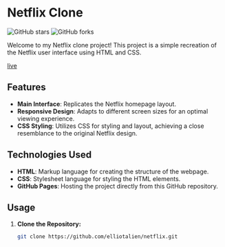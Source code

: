 # Netflix Clone

![GitHub stars](https://img.shields.io/github/stars/elliotalien/netflix?style=social)
![GitHub forks](https://img.shields.io/github/forks/elliotalien/netflix?style=social)

Welcome to my Netflix clone project! This project is a simple recreation of the Netflix user interface using HTML and CSS.

 [live](https://elliotalien.github.io/NetflixClone/)

## Features

- **Main Interface**: Replicates the Netflix homepage layout.
- **Responsive Design**: Adapts to different screen sizes for an optimal viewing experience.
- **CSS Styling**: Utilizes CSS for styling and layout, achieving a close resemblance to the original Netflix design.

## Technologies Used

- **HTML**: Markup language for creating the structure of the webpage.
- **CSS**: Stylesheet language for styling the HTML elements.
- **GitHub Pages**: Hosting the project directly from this GitHub repository.

## Usage

1. **Clone the Repository:**

   ```bash
   git clone https://github.com/elliotalien/netflix.git
